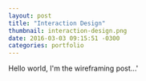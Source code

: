 ```yaml
---
layout: post
title: "Interaction Design"
thumbnail: interaction-design.png
date: 2016-03-03 09:15:51 -0300
categories: portfolio
---
```

Hello world, I'm the wireframing post...'